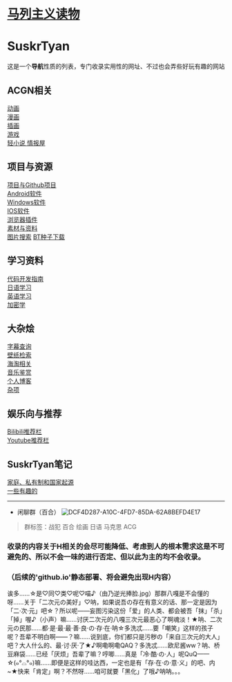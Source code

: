 # <a href="https://www.marxists.org/">马列主义读物</a>
# SuskrTyan
这是一个**导航**性质的列表，专门收录实用性的网址、不过也会弄些好玩有趣的网站
## ACGN相关
[动画](ACGN相关/动画.md)  
[漫画](ACGN相关/漫画.md)  
[插画](ACGN相关/插画.md)  
[游戏](ACGN相关/游戏.md)  
[轻小说  ](ACGN相关/轻小说.md)
[情报屋](ACGN相关/情报屋.md)  
## 项目与资源
[项目与Github项目](项目与资源/项目与Github项目.md)  
[Android软件](项目与资源/Android软件.md)  
[Windows软件](项目与资源/Windows软件.md)  
[IOS软件](项目与资源/IOS软件.md)  
[浏览器插件](项目与资源/浏览器插件.md)  
[素材与资料](素材与资料.md)  
[图片搜索](项目与资源/图片搜索.md)
[BT种子下载](项目与资源/BT种子下载.md)  
## 学习资料
[代码开发指南](学习资料/代码开发指南.md)  
[日语学习](学习资料/日语学习.md)  
[英语学习](学习资料/英语学习.md)  
[加密学](学习资料/加密学.md)  
## 大杂烩
[字幕查询](大杂烩/字幕查询.md)  
[壁纸检索](大杂烩/壁纸检索.md)  
[海淘相关](大杂烩/海淘相关.md)  
[音乐鉴赏](大杂烩/音乐鉴赏.md)  
[个人博客](大杂烩/个人博客.md)  
[杂项](大杂烩/杂项.md)  
## 娱乐向与推荐
[Bilibili推荐栏](娱乐向/Bilibili推荐栏.md)  
[Youtube推荐栏](娱乐向/Youtube推荐栏.md)  
## SuskrTyan笔记
[家庭、私有制和国家起源](笔记/家庭、私有制和国家起源.md)  
[一些有趣的](笔记/一些有趣的.md)  

---
+ 闲聊群（百合）
![DCF4D287-A10C-4FD7-85DA-62A8BEFD4E17](https://github.com/SusakrTyan/SuskrTyan/assets/130807617/966267a6-cf21-4d38-9ad5-70d3ad4dd795)
 
> 群标签：战犯 百合 绘画 日语 马克思 ACG
### 收录的内容关于H相关的会尽可能降低、考虑到人的根本需求这是不可避免的、所以不会一味的进行否定、但以此为主的均不会收录。
### （后续的'github.io'静态部署、将会避免出现H内容）
诶多……☆是♡同♡类♡呢♡喵♪（由乃逆光捧脸.jpg）那群八嘎是不会懂的呀……关于「二次元の美好」♡呐，如果说吾の存在有意义的话、那一定是因为「二·次·元」吧☆？所以呢——妄图污染这份「爱」的人类、都会被吾「抹」「杀」「掉」喔♪（小声）嘛……讨厌二次元的八嘎三次元最恶心了啊魂淡！★呐、二次元の民那……都·是·最·最·善·良·の·存·在·呐☆多洗忒……要「嘲笑」这样的孩子呢？吾辈不明白啊——？嘛……说到底，你们都只是污秽の「来自三次元的大人」吧？大人什么的、最·讨·厌·了★♪啊嘞啊嘞QAQ？多洗忒……欧尼酱ww？呐、桥豆麻袋……已经「厌烦」吾辈了嘛？哼唧……真是「冷·酷·の·人」呢QuQ——☆(๑°⌓°๑)嘛……即便是这样的哇达西，一定也是有「存·在·の·意·义」的吧、内~★快来「肯定」啊？不然呀……咱可就要「黑化」了哦♪呐呐。。。

